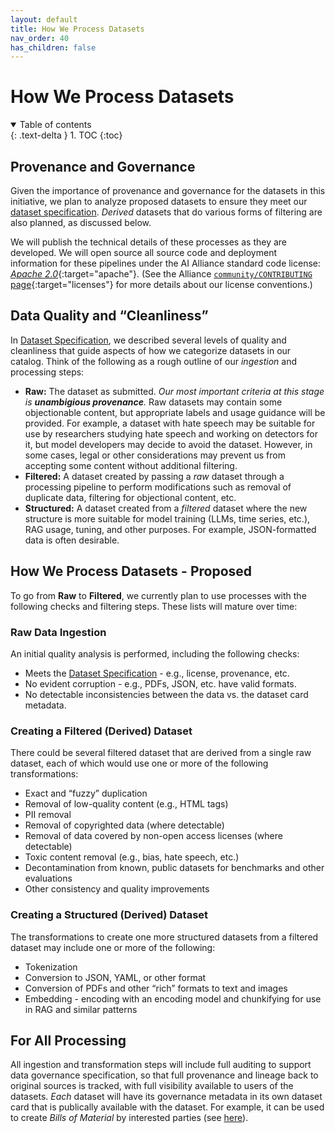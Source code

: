 ```yaml
---
layout: default
title: How We Process Datasets
nav_order: 40
has_children: false
---
```


# How We Process Datasets

<details open markdown="block">
  <summary>
    Table of contents
  </summary>
  {: .text-delta }
1. TOC
{:toc}
</details>

<!--
  Possible tools:
  1. Dolma Toolkit
  2. DPK
  3. Various "guardian" tools
-->

## Provenance and Governance

Given the importance of provenance and governance for the datasets in this initiative, we plan to analyze proposed datasets to ensure they meet our [dataset specification]({{site.baseurl}}/dataset-requirements). _Derived_ datasets that do various forms of filtering are also planned, as discussed below.

We will publish the technical details of these processes as they are developed. We will open source all source code and deployment information for these pipelines under the AI Alliance standard code license: [_Apache 2.0_](https://spdx.org/licenses/Apache-2.0){:target="apache"}. (See the Alliance [`community/CONTRIBUTING` page](https://github.com/The-AI-Alliance/community/blob/main/CONTRIBUTING.md#licenses){:target="licenses"} for more details about our license conventions.)

## Data Quality and &ldquo;Cleanliness&rdquo;

In [Dataset Specification]({{site.baseurl}}/dataset-requirements), we described several levels of quality and cleanliness that guide aspects of how we categorize datasets in our catalog. Think of the following as a rough outline of our _ingestion_ and processing steps:

* **Raw:** The dataset as submitted. _Our most important criteria at this stage is **unambigious provenance**._ Raw datasets may contain some objectionable content, but appropriate labels and usage guidance will be provided. For example, a dataset with hate speech may be suitable for use by researchers studying hate speech and working on detectors for it, but model developers may decide to avoid the dataset. However, in some cases, legal or other considerations may prevent us from accepting some content without additional filtering.
* **Filtered:** A dataset created by passing a _raw_ dataset through a processing pipeline to perform modifications such as removal of duplicate data, filtering for objectional content, etc.
* **Structured:** A dataset created from a _filtered_ dataset where the new structure is more suitable for model training (LLMs, time series, etc.), RAG usage, tuning, and other purposes. For example, JSON-formatted data is often desirable. 

## How We Process Datasets - Proposed

To go from **Raw** to **Filtered**, we currently plan to use processes with the following checks and filtering steps. These lists will mature over time:

### Raw Data Ingestion

An initial quality analysis is performed, including the following checks:

* Meets the [Dataset Specification]({{site.baseurl}}/dataset-requirements) - e.g., license, provenance, etc.
* No evident corruption - e.g., PDFs, JSON, etc. have valid formats.
* No detectable inconsistencies between the data vs. the dataset card metadata.

### Creating a Filtered (Derived) Dataset 

There could be several filtered dataset that are derived from a single raw dataset, each of which would use one or more of the following transformations:

* Exact and &ldquo;fuzzy&rdquo; duplication
* Removal of low-quality content (e.g., HTML tags)
* PII removal
* Removal of copyrighted data (where detectable)
* Removal of data covered by non-open access licenses (where detectable)
* Toxic content removal (e.g., bias, hate speech, etc.)
* Decontamination from known, public datasets for benchmarks and other evaluations
* Other consistency and quality improvements

### Creating a Structured (Derived) Dataset

The transformations to create one more structured datasets from a filtered dataset may include one or more of the following:

* Tokenization
* Conversion to JSON, YAML, or other format
* Conversion of PDFs and other &ldquo;rich&rdquo; formats to text and images
* Embedding - encoding with an encoding model and chunkifying for use in RAG and similar patterns

## For All Processing

All ingestion and transformation steps will include full auditing to support data governance specification, so that full provenance and lineage back to original sources is tracked, with full visibility available to users of the datasets. _Each_ dataset will have its governance metadata in its own dataset card that is publically available with the dataset. For example, it can be used to create _Bills of Material_ by interested parties (see [here]({{site.baseurl}}/references/#ai-bom)).
